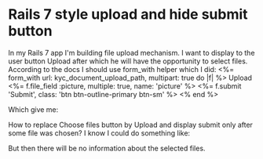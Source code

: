 
# Rails 7 style upload and hide submit button

In my Rails 7 app I'm building file upload mechanism. I want to display to the user button Upload after which he will have the opportunity to select files. According to the docs I should use form_with helper which I did:
<%= form_with url: kyc_document_upload_path, multipart: true do |f| %>
  <label class="btn btn-outline-primary btn-sm">
    Upload
      <%= f.file_field :picture, multiple: true, name: 'picture' %>
  </label>
  <%= f.submit 'Submit', class: 'btn btn-outline-primary btn-sm' %>
<% end %>

Which give me:

How to replace Choose files button by Upload and display submit only after some file was chosen?
I know I could do something like:
    <span style="display:none;">
      <%= f.file_field :picture, multiple: true, name: 'picture' %>
    </span>

But then there will be no information about the selected files.

        
